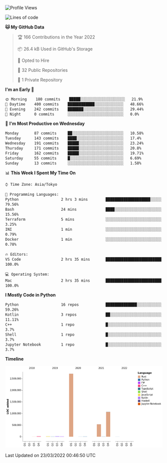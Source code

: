 <!--START_SECTION:waka-->
![Profile Views](http://img.shields.io/badge/Profile%20Views-0-blue)

![Lines of code](https://img.shields.io/badge/From%20Hello%20World%20I%27ve%20Written-4%20Million%20lines%20of%20code-blue)

**🐱 My GitHub Data** 

> 🏆 166 Contributions in the Year 2022
 > 
> 📦 26.4 kB Used in GitHub's Storage 
 > 
> 💼 Opted to Hire
 > 
> 📜 32 Public Repositories 
 > 
> 🔑 1 Private Repository 
 > 
**I'm an Early 🐤** 

```text
🌞 Morning    180 commits    █████░░░░░░░░░░░░░░░░░░░░   21.9% 
🌆 Daytime    400 commits    ████████████░░░░░░░░░░░░░   48.66% 
🌃 Evening    242 commits    ███████░░░░░░░░░░░░░░░░░░   29.44% 
🌙 Night      0 commits      ░░░░░░░░░░░░░░░░░░░░░░░░░   0.0%

```
📅 **I'm Most Productive on Wednesday** 

```text
Monday       87 commits     ██░░░░░░░░░░░░░░░░░░░░░░░   10.58% 
Tuesday      143 commits    ████░░░░░░░░░░░░░░░░░░░░░   17.4% 
Wednesday    191 commits    █████░░░░░░░░░░░░░░░░░░░░   23.24% 
Thursday     171 commits    █████░░░░░░░░░░░░░░░░░░░░   20.8% 
Friday       162 commits    █████░░░░░░░░░░░░░░░░░░░░   19.71% 
Saturday     55 commits     █░░░░░░░░░░░░░░░░░░░░░░░░   6.69% 
Sunday       13 commits     ░░░░░░░░░░░░░░░░░░░░░░░░░   1.58%

```


📊 **This Week I Spent My Time On** 

```text
⌚︎ Time Zone: Asia/Tokyo

💬 Programming Languages: 
Python                   2 hrs 3 mins        ████████████████████░░░░░   79.56% 
Bash                     24 mins             ████░░░░░░░░░░░░░░░░░░░░░   15.56% 
Terraform                5 mins              ░░░░░░░░░░░░░░░░░░░░░░░░░   3.25% 
INI                      1 min               ░░░░░░░░░░░░░░░░░░░░░░░░░   0.79% 
Docker                   1 min               ░░░░░░░░░░░░░░░░░░░░░░░░░   0.78%

🔥 Editors: 
VS Code                  2 hrs 35 mins       █████████████████████████   100.0%

💻 Operating System: 
Mac                      2 hrs 35 mins       █████████████████████████   100.0%

```

**I Mostly Code in Python** 

```text
Python                   16 repos            ██████████████░░░░░░░░░░░   59.26% 
Kotlin                   3 repos             ██░░░░░░░░░░░░░░░░░░░░░░░   11.11% 
C++                      1 repo              █░░░░░░░░░░░░░░░░░░░░░░░░   3.7% 
Shell                    1 repo              █░░░░░░░░░░░░░░░░░░░░░░░░   3.7% 
Jupyter Notebook         1 repo              █░░░░░░░░░░░░░░░░░░░░░░░░   3.7%

```


**Timeline**

![Chart not found](https://raw.githubusercontent.com/kitagawa-hr/kitagawa-hr/main/charts/bar_graph.png) 


 Last Updated on 23/03/2022 00:46:50 UTC
<!--END_SECTION:waka-->
